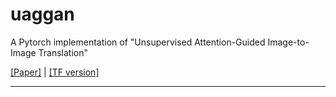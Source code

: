 # uaggan
A Pytorch implementation of "Unsupervised Attention-Guided Image-to-Image Translation"

[[Paper]](https://arxiv.org/pdf/1806.02311.pdf) | [[TF version]](https://github.com/AlamiMejjati/Unsupervised-Attention-guided-Image-to-Image-Translation)

---------
